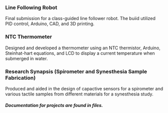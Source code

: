 ### Line Following Robot
Final submission for a class-guided line follower robot. The buiid utilized PID control, Arduino, CAD, and 3D printing. 

### NTC Thermometer 
Designed and developed a thermometer using an NTC thermistor, Arduino, Steinhat-hart equations, and LCD to display a current temperature when submerged in water.

### Research Synapsis (Spirometer and Synesthesia Sample Fabrication)
Produced and aided in the design of capactive sensors for a spirometer and various tactile samples from different materials for a synesthesia study. 

##### Documentation for projects are found in files. 
